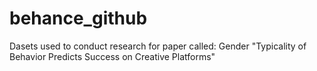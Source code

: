 # behance_github
Dasets used to conduct research for paper called: Gender "Typicality of Behavior Predicts Success on Creative Platforms"

